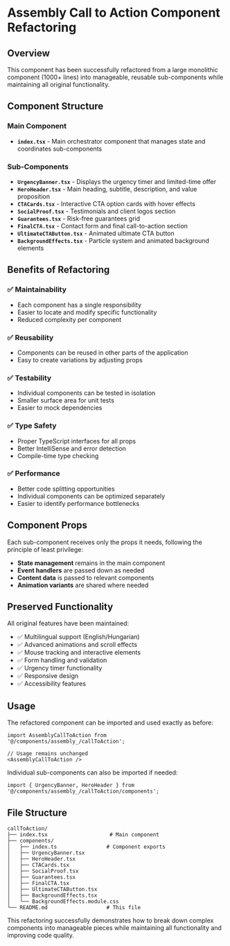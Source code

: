 # Assembly Call to Action Component Refactoring

## Overview
This component has been successfully refactored from a large monolithic component (1000+ lines) into manageable, reusable sub-components while maintaining all original functionality.

## Component Structure

### Main Component
- **`index.tsx`** - Main orchestrator component that manages state and coordinates sub-components

### Sub-Components
- **`UrgencyBanner.tsx`** - Displays the urgency timer and limited-time offer
- **`HeroHeader.tsx`** - Main heading, subtitle, description, and value proposition
- **`CTACards.tsx`** - Interactive CTA option cards with hover effects
- **`SocialProof.tsx`** - Testimonials and client logos section
- **`Guarantees.tsx`** - Risk-free guarantees grid
- **`FinalCTA.tsx`** - Contact form and final call-to-action section
- **`UltimateCTAButton.tsx`** - Animated ultimate CTA button
- **`BackgroundEffects.tsx`** - Particle system and animated background elements

## Benefits of Refactoring

### ✅ Maintainability
- Each component has a single responsibility
- Easier to locate and modify specific functionality
- Reduced complexity per component

### ✅ Reusability
- Components can be reused in other parts of the application
- Easy to create variations by adjusting props

### ✅ Testability
- Individual components can be tested in isolation
- Smaller surface area for unit tests
- Easier to mock dependencies

### ✅ Type Safety
- Proper TypeScript interfaces for all props
- Better IntelliSense and error detection
- Compile-time type checking

### ✅ Performance
- Better code splitting opportunities
- Individual components can be optimized separately
- Easier to identify performance bottlenecks

## Component Props

Each sub-component receives only the props it needs, following the principle of least privilege:

- **State management** remains in the main component
- **Event handlers** are passed down as needed
- **Content data** is passed to relevant components
- **Animation variants** are shared where needed

## Preserved Functionality

All original features have been maintained:
- ✅ Multilingual support (English/Hungarian)
- ✅ Advanced animations and scroll effects
- ✅ Mouse tracking and interactive elements
- ✅ Form handling and validation
- ✅ Urgency timer functionality
- ✅ Responsive design
- ✅ Accessibility features

## Usage

The refactored component can be imported and used exactly as before:

```tsx
import AssemblyCallToAction from '@/components/assembly_/callToAction';

// Usage remains unchanged
<AssemblyCallToAction />
```

Individual sub-components can also be imported if needed:

```tsx
import { UrgencyBanner, HeroHeader } from '@/components/assembly_/callToAction/components';
```

## File Structure

```
callToAction/
├── index.tsx                    # Main component
├── components/
│   ├── index.ts                # Component exports
│   ├── UrgencyBanner.tsx
│   ├── HeroHeader.tsx
│   ├── CTACards.tsx
│   ├── SocialProof.tsx
│   ├── Guarantees.tsx
│   ├── FinalCTA.tsx
│   ├── UltimateCTAButton.tsx
│   ├── BackgroundEffects.tsx
│   └── BackgroundEffects.module.css
└── README.md                   # This file
```

This refactoring successfully demonstrates how to break down complex components into manageable pieces while maintaining all functionality and improving code quality.
